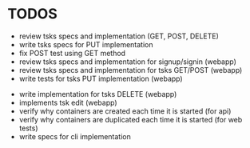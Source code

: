 # TODOS

* review tsks specs and implementation (GET, POST, DELETE)
* write tsks specs for PUT implementation
* fix POST test using GET method
* review tsks specs and implementation for signup/signin (webapp)
* review tsks specs and implementation for tsks GET/POST (webapp)
* write tests for tsks PUT implementation (webapp)
- write implementation for tsks DELETE (webapp)
- implements tsk edit (webapp)
- verify why containers are created each time it is started (for api)
- verify why containers are duplicated each time it is started (for web tests)
- write specs for cli implementation